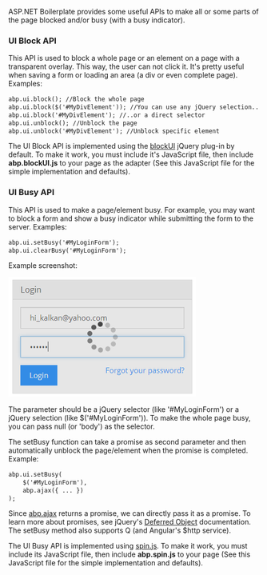 ASP.NET Boilerplate provides some useful APIs to make all or some parts of the
page blocked and/or busy (with a busy indicator).

### UI Block API

This API is used to block a whole page or an element on a page with a
transparent overlay. This way, the user can not click it. It's pretty useful
when saving a form or loading an area (a div or even complete page).
Examples:

    abp.ui.block(); //Block the whole page
    abp.ui.block($('#MyDivElement')); //You can use any jQuery selection..
    abp.ui.block('#MyDivElement'); //..or a direct selector
    abp.ui.unblock(); //Unblock the page
    abp.ui.unblock('#MyDivElement'); //Unblock specific element

The UI Block API is implemented using the
[blockUI](http://malsup.com/jquery/block/) jQuery plug-in by default. To
make it work, you must include it's JavaScript file, then include
**abp.blockUI.js** to your page as the adapter (See this JavaScript file for the
simple implementation and defaults).

### UI Busy API

This API is used to make a page/element busy. For example, you may
want to block a form and show a busy indicator while submitting the form
to the server. Examples:

    abp.ui.setBusy('#MyLoginForm');
    abp.ui.clearBusy('#MyLoginForm');

Example screenshot:

<img src="../images/ui_busy_sample.png" alt="A busy div with spin.js" class="img-thumbnail" />

The parameter should be a jQuery selector (like '\#MyLoginForm') or a
jQuery selection (like $('\#MyLoginForm')). To make the whole page busy,
you can pass null (or 'body') as the selector.

The setBusy function can take a promise as second parameter and then
automatically unblock the page/element when the promise is completed. Example:

    abp.ui.setBusy(
        $('#MyLoginForm'), 
        abp.ajax({ ... })   
    );

Since [abp.ajax](/Pages/Documents/Javascript-API/AJAX) returns a promise,
we can directly pass it as a promise. To learn more about promises, see
jQuery's [Deferred Object](http://api.jquery.com/category/deferred-object/) documentation.
The setBusy method also supports Q (and Angular's $http service).

The UI Busy API is implemented using
[spin.js](http://fgnass.github.io/spin.js/). To make it work, you must
include its JavaScript file, then include **abp.spin.js** to your page
(See this JavaScript file for the simple implementation and defaults).

